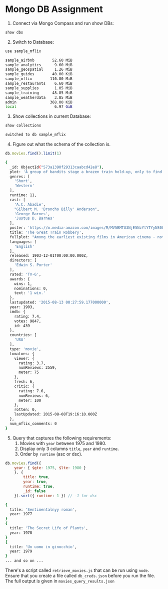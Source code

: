 # Mongo DB Assignment

1. Connect via Mongo Compass and run show DBs:

```javascript
show dbs
```

2. Switch to Database:

```javascript
use sample_mflix
```

```bash
sample_airbnb        52.60 MiB
sample_analytics      9.60 MiB
sample_geospatial     1.26 MiB
sample_guides        40.00 KiB
sample_mflix        110.80 MiB
sample_restaurants    6.60 MiB
sample_supplies       1.05 MiB
sample_training      48.85 MiB
sample_weatherdata    3.85 MiB
admin               368.00 KiB
local                 6.97 GiB
```

3. Show collections in current Database:

```javascript
show collections
```

```bash
switched to db sample_mflix
```

4. Figure out what the schema of the collection is.

```javascript
db.movies.find().limit(1)
```

```bash
{
  _id: ObjectId("573a1390f29313caabcd42e8"),
  plot: 'A group of bandits stage a brazen train hold-up, only to find a determined posse hot on their heels.',
  genres: [
    'Short',
    'Western'
  ],
  runtime: 11,
  cast: [
    'A.C. Abadie',
    "Gilbert M. 'Broncho Billy' Anderson",
    'George Barnes',
    'Justus D. Barnes'
  ],
  poster: 'https://m.media-amazon.com/images/M/MV5BMTU3NjE5NzYtYTYyNS00MDVmLWIwYjgtMmYwYWIxZDYyNzU2XkEyXkFqcGdeQXVyNzQzNzQxNzI@._V1_SY1000_SX677_AL_.jpg',
  title: 'The Great Train Robbery',
  fullplot: "Among the earliest existing films in American cinema - notable as the first film that presented a narrative story to tell - it depicts a group of cowboy outlaws who hold up a train and rob the passengers. They are then pursued by a Sheriff's posse. Several scenes have color included - all hand tinted.",
  languages: [
    'English'
  ],
  released: 1903-12-01T00:00:00.000Z,
  directors: [
    'Edwin S. Porter'
  ],
  rated: 'TV-G',
  awards: {
    wins: 1,
    nominations: 0,
    text: '1 win.'
  },
  lastupdated: '2015-08-13 00:27:59.177000000',
  year: 1903,
  imdb: {
    rating: 7.4,
    votes: 9847,
    id: 439
  },
  countries: [
    'USA'
  ],
  type: 'movie',
  tomatoes: {
    viewer: {
      rating: 3.7,
      numReviews: 2559,
      meter: 75
    },
    fresh: 6,
    critic: {
      rating: 7.6,
      numReviews: 6,
      meter: 100
    },
    rotten: 0,
    lastUpdated: 2015-08-08T19:16:10.000Z
  },
  num_mflix_comments: 0
}
```

5. Query that captures the following requirements:
   1. Movies with `year` between 1975 and 1980.
   2. Display only 3 columns `title`, `year` and `runtime`.
   3. Order by `runtime` (asc or dsc).

```javascript
db.movies.find({
    year: { $gte: 1975, $lte: 1980 }
    }, {
        title: true,
        year: true,
        runtime: true,
        _id: false
    }).sort({ runtime: 1 }) // -1 for dsc
```
```bash
{
  title: 'Sentimentalnyy roman',
  year: 1977
}
{
  title: 'The Secret Life of Plants',
  year: 1978
}
{
  title: 'Un uomo in ginocchio',
  year: 1979
}
... and so on ...
```

There's a script called `retrieve_movies.js` that can be run using `node`. Ensure that you create a file called `db_creds.json` before you run the file. The full output is given in `movies_query_results.json`
